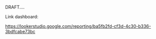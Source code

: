 
DRAFT....

Link dashboard:

https://lookerstudio.google.com/reporting/ba5fb2fd-cf3d-4c30-b336-3bdfcabe73bc
